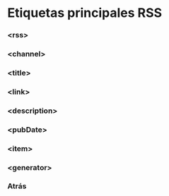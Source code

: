 # Etiquetas principales RSS

### &lt;rss&gt;

### &lt;channel&gt;

### &lt;title&gt;

### &lt;link&gt;

### &lt;description&gt;

### &lt;pubDate&gt;

### &lt;item&gt;

### &lt;generator&gt;

### Atrás
